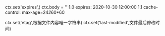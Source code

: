 ctx.set('expires',)
ctx.body = ''
1.0 expires: 2020-10-30 12:00:00
1.1 cache-control: max-age=24*2*60*60


ctx.set('etag',根据文件内容唯一字符串)
ctx.set('last-modified',文件最后修改时间)